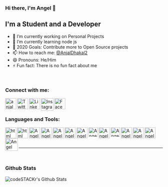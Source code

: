 ### Hi there, I'm Angel 👋

## I'm a Student and a Developer

- 🔭 I’m currently working on Personal Projects
- 🌱 I’m currently learning node js
- 👯 2020 Goals: Contribute more to Open Source projects
- 📫 How to reach me: [@AnjalDhakal2][twitter]
- 😄 Pronouns: He/Him
- ⚡ Fun fact: There is no fun fact about me

<br />

### Connect with me:

[<img align="left" alt="anjaldhakal.com.np" width="35px" src="https://www.pngitem.com/pimgs/m/529-5296115_logo-icon-web-png-png-download-transparent-background.png" />][website]
[<img align="left" alt="Twitter" width="35px" src="https://logodownload.org/wp-content/uploads/2014/09/twitter-logo-2-1.png" />][twitter]
[<img align="left" alt="LinkedIn" width="35px" src="https://image.flaticon.com/icons/png/512/174/174857.png" />][linkedin]
[<img align="left" alt="Instagram" width="40px" src="https://instagram-brand.com/wp-content/themes/ig-branding/assets/images/ig-logo-email.png" />][instagram]
[<img align="left" alt="Facebook" width="35px" src="https://www.freepnglogos.com/uploads/facebook-logo-icon/facebook-logo-icon-file-facebook-icon-svg-wikimedia-commons-4.png" />][facebook]

<br />
<br />

### Languages and Tools:

[<img align="left" alt="html" width="35px" src="https://upload.wikimedia.org/wikipedia/commons/thumb/9/9a/Visual_Studio_Code_1.35_icon.svg/1024px-Visual_Studio_Code_1.35_icon.svg.png" />][github]
[<img align="left" alt="html" width="35px" src="https://cdn1.iconfinder.com/data/icons/logotypes/32/badge-html-5-512.png" />][github]
[<img align="left" alt="Angel Dhakal | Twitter" width="35px" src="https://cdn.iconscout.com/icon/free/png-256/css3-9-1175237.png" />][github]
[<img align="left" alt="Angel Dhakal | LinkedIn" width="35px" src="https://upload.wikimedia.org/wikipedia/commons/thumb/9/99/Unofficial_JavaScript_logo_2.svg/1024px-Unofficial_JavaScript_logo_2.svg.png" />][github]
[<img align="left" alt="Angel Dhakal | Instagram" width="35px" src="https://miro.medium.com/max/816/1*mn6bOs7s6Qbao15PMNRyOA.png" />][github]
[<img align="left" alt="Angel Dhakal | Instagram" width="35px" src="https://www.guarana-technologies.com/wp-content/uploads/2017/08/node-js-web-app-development.png" />][github]
[<img align="left" alt="Angel Dhakal | Instagram" width="35px" src="https://lh3.googleusercontent.com/proxy/J_aJvxzHafJFspy2V4nDwtJaWsqp0jpsZz6_jgqQEJnq9T_1TS9vxcOiyOzGmxExo7Xi1HfGc_XdDZOHNiaG5vudp5R9JEHF-U4dLOm1GB4wdBom-WU9BZfsD3-8_IAFdopNkrIDrhvGQQ" />][github]
[<img align="left" alt="Angel Dhakal | Instagram" width="30px" src="https://cdn.freebiesupply.com/logos/large/2x/django-logo-png-transparent.png" />][github]
[<img align="left" alt="Angel Dhakal | Instagram" width="35px" src="https://upload.wikimedia.org/wikipedia/commons/thumb/4/47/React.svg/1200px-React.svg.png" />][github]
[<img align="left" alt="Angel Dhakal | Instagram" width="30px" src="https://freepngimg.com/thumb/database/6-2-database-free-png-image.png" />][github]
[<img align="left" alt="Angel Dhakal | Instagram" width="35px" src="https://upload.wikimedia.org/wikipedia/commons/thumb/2/29/Postgresql_elephant.svg/1200px-Postgresql_elephant.svg.png" />][github]
[<img align="left" alt="Angel Dhakal | Instagram" width="35px" src="https://upload.wikimedia.org/wikipedia/commons/thumb/3/35/Tux.svg/1200px-Tux.svg.png" />][github]
[<img align="left" alt="Angel Dhakal | Instagram" width="35px" src="https://git-scm.com/images/logos/downloads/Git-Icon-1788C.png" />][github]
[<img align="left" alt="Angel Dhakal | Instagram" width="40px" src="https://image.flaticon.com/icons/png/512/25/25231.png" />][github]
<br/>
<br/>
<br/>

---

<br/>

### Github Stats

<img align="left" alt="codeSTACKr's Github Stats" src="https://github-readme-stats.codestackr.vercel.app/api?username=AngelDhakal&show_icons=true&hide_border=true" />

[website]: https://anjaldhakal.com.np
[twitter]: https://twitter.com/AnjalDhakal2
[instagram]: https://www.instagram.com/anjal_dkl/
[linkedin]: www.linkedin.com/in/angeldhakal
[facebook]: https://www.facebook.com/anjal.dhakal.96/
[github]: https://github.com/AngelDhakal
